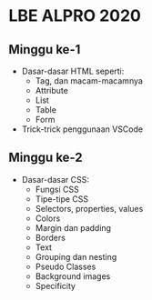 # LBE ALPRO 2020 #
## Minggu ke-1 ##
* Dasar-dasar HTML seperti:<br/>
  + Tag, dan macam-macamnya
  + Attribute 
  + List
  + Table
  + Form
 * Trick-trick penggunaan VSCode
 
 ## Minggu ke-2 ##
 * Dasar-dasar CSS:<br/>
    + Fungsi CSS
    + Tipe-tipe CSS
    + Selectors, properties, values
    + Colors
    + Margin dan padding
    + Borders
    + Text
    + Grouping dan nesting
    + Pseudo Classes
    + Background images
    + Specificity

